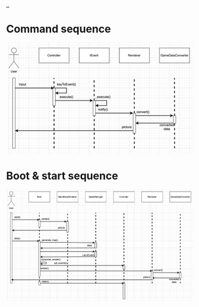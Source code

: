 [..](../README.md)

# Command sequence
![sequence1](pictures/seq1.png)

# Boot & start sequence
![sequence2](pictures/seq2.png)
